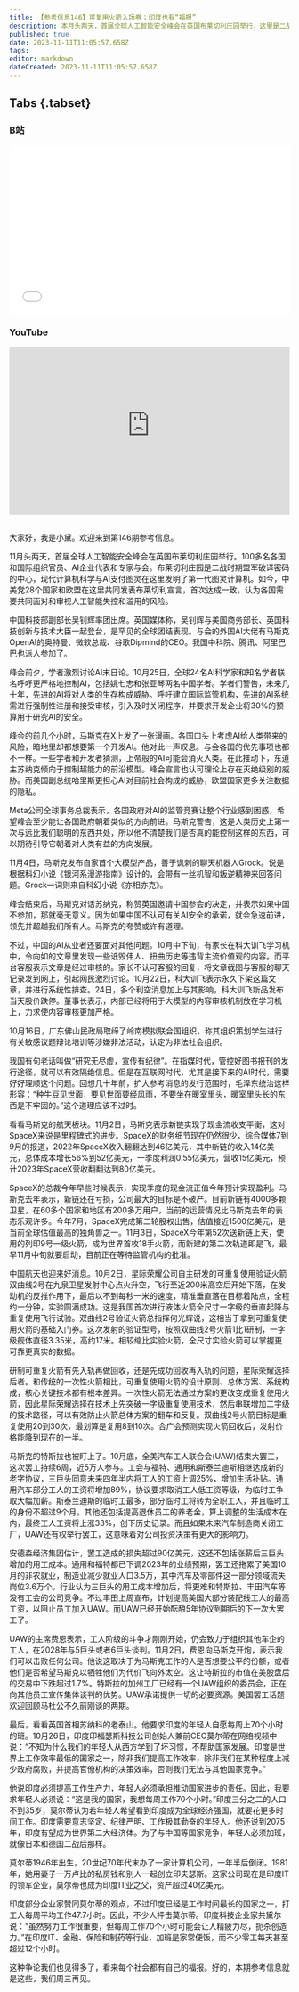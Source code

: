 ```yaml
---
title: 【参考信息146】可复用火箭入场券；印度也有“福报”
description: 本月头两天，首届全球人工智能安全峰会在英国布莱切利庄园举行，这里是二战盟军破译密码的中心，图灵在这里发明了第一代图灵计算机。马斯克称赞了英国邀请中国参会的决定，表示“如果中国不参加，那就毫无意义”，不过中国AI发展还面临其他问题。SpaceX刚刚诞生了第一枚18手火箭，中国又一家公司拿到入场券，星际荣耀进行我国首次液体火箭全尺寸一子级的垂直起降与重复使用飞行试验。UAW针对三大汽车公司的罢工取得胜利，接下来盯上了特斯拉。
published: true
date: 2023-11-11T11:05:57.658Z
tags: 
editor: markdown
dateCreated: 2023-11-11T11:05:57.658Z
---
```


## Tabs {.tabset}
### B站
<div style="position: relative; padding: 30% 45%;">
<iframe style="position: absolute; width: 100%; height: 100%; left: 0; top: 0;" src="//player.bilibili.com/player.html?&bvid=BV1RN411u736&page=1&as_wide=1&high_quality=1&danmaku=1&autoplay=0" scrolling="no" border="0" frameborder="no" framespacing="0" allowfullscreen="true"></iframe>
</div>

### YouTube
<div style="position: relative; padding: 30% 45%;">
<iframe style="position: absolute; top: 0; left: 0; width: 100%; height: 100%;" src="https://www.youtube-nocookie.com/embed/YouTubeVID" title="YouTube video player" frameborder="0" allow="accelerometer; autoplay; clipboard-write; encrypted-media; gyroscope; picture-in-picture" allowfullscreen></iframe>
</div>

## 

大家好，我是小黛。欢迎来到第146期参考信息。

11月头两天，首届全球人工智能安全峰会在英国布莱切利庄园举行。100多名各国和国际组织官员、AI企业代表和专家与会。布莱切利庄园是二战时期盟军破译密码的中心，现代计算机科学与AI支付图灵在这里发明了第一代图灵计算机。如今，中美党28个国家和欧盟在这里共同发表布莱切利宣言，首次达成一致，认为各国需要共同面对和审视人工智能失控和滥用的风险。

中国科技部副部长吴钊辉率团出席。英国媒体称，吴钊辉与美国商务部长、英国科技创新与技术大臣一起登台，是罕见的全球团结表现。与会的外国AI大佬有马斯克OpenAI的奥特曼、微软总裁、谷歌Dipmind的CEO。我国中科院、腾讯、阿里巴巴也派人参加了。

峰会前夕，学者激烈讨论AI末日论。10月25日，全球24名AI科学家和知名学者联名呼吁更严格地控制AI，包括姚七志和张亚琴两名中国学者。学者们警告，未来几十年，先进的AI将对人类的生存构成威胁。呼吁建立国际监管机构，先进的AI系统需进行强制性注册和接受审核，引入及时关闭程序，并要求开发企业将30%的预算用于研究AI的安全。

峰会的前几个小时，马斯克在X上发了一张漫画。各国口头上考虑AI给人类带来的风险，暗地里却都想要第一个开发AI。他对此一声叹息。与会各国的优先事项也都不一样。一些学者和开发者猜测，上帝般的AI可能会消灭人类。在此推动下，东道主苏纳克倾向于控制超能力的前沿模型。峰会宣言也认可理论上存在灭绝级别的威胁。而美国副总统哈里斯更担心AI对目前社会构成的威胁，欧盟国家更多关注数据的隐私。

Meta公司全球事务总裁表示，各国政府对AI的监管竞赛让整个行业感到困惑，希望峰会至少能让各国政府朝着类似的方向前进。马斯克警告，这是人类历史上第一次与远比我们聪明的东西共处，所以他不清楚我们是否真的能控制这样的东西，可以期待引导它朝着对人类有益的方向发展。

11月4日，马斯克发布自家首个大模型产品，善于讽刺的聊天机器人Grock。说是根据科幻小说《银河系漫游指南》设计的，会带有一丝机智和叛逆精神来回答问题。Grock一词则来自科幻小说《亦相亦克》。

峰会结束后，马斯克对话苏纳克，称赞英国邀请中国参会的决定，并表示如果中国不参加，那就毫无意义。因为如果中国不认可有关AI安全的承诺，就会急速前进，领先并超越我们所有人。马斯克的夸赞或许有道理。

不过，中国的AI从业者还要面对其他问题。10月中下旬，有家长在科大训飞学习机中，令向如的文章里发现一些诋毁伟人、扭曲历史等违背主流价值观的内容。而平台客服表示文章是经过审核的。家长不认可客服的回复，将文章截图与客服的聊天记录发到网上，引起网民激烈讨论。10月22日，科大训飞表示永久下架这篇文章，并进行系统性排查。24日，多个利空消息加上与其影响，科大训飞新品发布当天股价跌停。董事长表示，内部已经将用于大模型的内容审核机制放在学习机上，力求使内容审核更加严格。

10月16日，广东佛山民政局取缔了岭南模拟联合国组织，称其组织策划学生进行有关敏感议题辩论培训等涉嫌非法活动，认定为非法社会组织。

我国有句老话叫做“研究无尽虚，宣传有纪律”。在指媒时代，管控好图书报刊的发行途径，就可以有效隔绝信息。但是在互联网时代，尤其是接下来的AI时代，需要好好理顺这个问题。回想几十年前，扩大参考消息的发行范围时，毛泽东统治这样形容：“种牛豆见世面，要见世面要经风雨，不要坐在暖室里头，暖室里头长的东西是不牢固的。”这个道理应该不过时。

看看马斯克的航天板块。11月2日，马斯克表示新链实现了现金流收支平衡，这对SpaceX来说是里程碑式的进步。SpaceX的财务细节现在仍然很少，综合媒体7到9月的报道，2022年SpaceX收入翻翻达到46亿美元，其中新链的收入14亿美元，总体成本增长56%到52亿美元，一季度利润0.55亿美元，营收15亿美元，预计2023年SpaceX营收翻翻达到80亿美元。

SpaceX的总裁今年早些时候表示，实现季度的现金流正值今年预计实现盈利。马斯克去年表示，新链还在亏损，公司最大的目标是不破产。目前新链有4000多颗卫星，在60多个国家和地区有200多万用户，当前的运营情况比马斯克去年的表态乐观许多。今年7月，SpaceX完成第二轮股权出售，估值接近1500亿美元，是当前全球估值最高的独角兽之一。11月3日，SpaceX今年第52次送新链上天，使用的列印9号一级火箭，成为世界首枚18手火箭，而新建的第二次轨道即是飞，最早11月中旬就要启动，目前正在等待监管机构的批准。

中国航天也迎来好消息。10月2日，星际荣耀公司自主研发的可重复使用验证火箭双曲线2号在九泉卫星发射中心点火升空，飞行至近200米高空后开始下落，在发动机的反推作用下，最后以不到每秒一米的速度，精准垂直落在目标着陆点，全程约一分钟，实验圆满成功。这是我国首次进行液体火箭全尺寸一字级的垂直起降与重复使用飞行试验。双曲线2号验证火箭总指挥何光辉说，这相当于拿到可重复使用火箭的基础入门券。这次发射的验证型号，按照双曲线2号火箭1比1研制，一字级舰体直径3.35米，高约17米。相较缩比实验火箭，全尺寸实验火箭可以掌握更可靠更真实的数据。

研制可重复火箭有先入轨再做回收，还是先成功回收再入轨的问题，星际荣耀选择后者。和传统的一次性火箭相比，可重复使用火箭的设计原则、总体方案、系统构成，核心关键技术都有根本差异。一次性火箭无法通过方案的更改变成重复使用火箭，因此星际荣耀选择在技术上先突破一字级重复使用技术，然后串联增加二字级的技术路径，可以有效防止火箭总体方案的翻车和反复。双曲线2号火箭目标是重复使用20到30次，最划算是复用8到10次。合广会预测实现火箭回收后，发射价格能降到现在的一半。

马斯克的特斯拉也被盯上了。10月底，全美汽车工人联合会(UAW)结束大罢工，这次罢工持续6周，近5万人参与。工会与福特、通用和斯泰兰迪斯相继达成新的老字协议，三巨头同意未来四年半内将工人的工资上调25%，增加生活补贴。通用汽车部分工人的工资将增加89%，协议要求取消工人低工资等级，为临时工争取大幅加薪。斯泰兰迪斯的临时工最多，部分临时工将转为全职工人，并且临时工的身份不超过9个月。其他还包括提高退休员工的养老金，算上调整的生活成本在内，最终工人工资将上涨33%，创下历史记录。而且如果未来汽车制造商关闭工厂，UAW还有权举行罢工，这意味着对公司投资决策有更大的影响力。

安德森经济集团估计，罢工造成的损失超过90亿美元，这还不包括涨薪后三巨头增加的用工成本。通用和福特都已下调2023年的业绩预期，罢工还拖累了美国10月的非农就业，制造业减少就业人口3.5万，其中汽车及零部件这一部分领域流失岗位3.6万个。行业认为三巨头的用工成本增加后，将更难和特斯拉、丰田汽车等没有工会的公司竞争。不过丰田上周宣布，计划提高美国大部分装配线工人的最高工资，以阻止员工加入UAW。而UAW已经开始酝酿5年协议到期后的下一次大罢工了。

UAW的主席费恩表示，工人阶级的斗争才刚刚开始，仍会致力于组织其他车企的工人，在2028年与5巨头或者6巨头谈判。11月2日，费恩向马斯克开炮，表示我们可以击败任何公司。他说这取决于为马斯克工作的人是否想要公平的份额，或者他们是否希望马斯克以牺牲他们为代价飞向外太空。这让特斯拉的市值在美股盘后的交易中下跌超过1.7%。特斯拉的加州工厂已经有一个UAW组织的委员会，正在向其他员工宣传集体谈判的优势。UAW承诺提供一切的必要资源。美国罢工话题欢迎回顾马杜公不久前刚谈的两期。

最后，看看英国首相苏纳科的老泰山。他要求印度的年轻人自愿每周上70个小时的班。10月26日，印度印福瑟斯科技公司创始人兼前CEO莫尔蒂在网络视频中说：“不知为什么我们的年轻人从西方学到了坏习惯，不帮助国家发展。印度是世界上工作效率最低的国家之一，除非我们提高工作效率，除非我们在某种程度上减少政府腐败，并提高官僚机构的决策效率，否则我们无法与其他国家竞争。”

他说印度必须提高工作生产力，年轻人必须承担推动国家进步的责任。因此，我要求年轻人必须说：“这是我的国家，我想每周工作70个小时。”印度三分之二的人口不到35岁，莫尔蒂认为若年轻人希望看到印度成为全球经济强国，就要花更多时间工作。印度需要意志坚定、纪律严明、工作极其勤奋的年轻人。他还说到2075年，印度有望成为世界第二大经济体。为了与中国等国家竞争，年轻人必须加班，就像日本和德国二战后那样。

莫尔蒂1946年出生，20世纪70年代末办了一家计算机公司，一年半后倒闭。1981年，她用妻子一万卢比的私房钱和别人一起创立印夫瑟斯。这家公司现在是印度IT的领军企业，莫尔蒂也成为印度IT业之父，资产超过40亿美元。

印度部分企业家赞同莫尔蒂的观点，不过印度已经是工作时间最长的国家之一，打工人每周平均工作47.7小时。因此，不少人抨击莫尔蒂。印度科技企业家共黛尔说：“虽然努力工作很重要，但每周工作70个小时可能会让人精疲力尽，扼杀创造力。”在印度IT、金融、保险和制药等行业，加班是家常便饭，而不少零工每天甚至超过12个小时。

这种争论我们也见得多了，看来每个社会都有自己的福报。好的，本期参考信息就是这些，我们周三再见。
